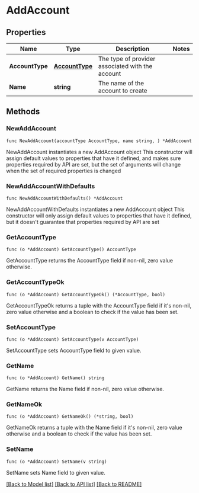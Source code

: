 # AddAccount

## Properties

Name | Type | Description | Notes
------------ | ------------- | ------------- | -------------
**AccountType** | [**AccountType**](AccountType.md) | The type of provider associated with the account | 
**Name** | **string** | The name of the account to create | 

## Methods

### NewAddAccount

`func NewAddAccount(accountType AccountType, name string, ) *AddAccount`

NewAddAccount instantiates a new AddAccount object
This constructor will assign default values to properties that have it defined,
and makes sure properties required by API are set, but the set of arguments
will change when the set of required properties is changed

### NewAddAccountWithDefaults

`func NewAddAccountWithDefaults() *AddAccount`

NewAddAccountWithDefaults instantiates a new AddAccount object
This constructor will only assign default values to properties that have it defined,
but it doesn't guarantee that properties required by API are set

### GetAccountType

`func (o *AddAccount) GetAccountType() AccountType`

GetAccountType returns the AccountType field if non-nil, zero value otherwise.

### GetAccountTypeOk

`func (o *AddAccount) GetAccountTypeOk() (*AccountType, bool)`

GetAccountTypeOk returns a tuple with the AccountType field if it's non-nil, zero value otherwise
and a boolean to check if the value has been set.

### SetAccountType

`func (o *AddAccount) SetAccountType(v AccountType)`

SetAccountType sets AccountType field to given value.


### GetName

`func (o *AddAccount) GetName() string`

GetName returns the Name field if non-nil, zero value otherwise.

### GetNameOk

`func (o *AddAccount) GetNameOk() (*string, bool)`

GetNameOk returns a tuple with the Name field if it's non-nil, zero value otherwise
and a boolean to check if the value has been set.

### SetName

`func (o *AddAccount) SetName(v string)`

SetName sets Name field to given value.



[[Back to Model list]](../README.md#documentation-for-models) [[Back to API list]](../README.md#documentation-for-api-endpoints) [[Back to README]](../README.md)



